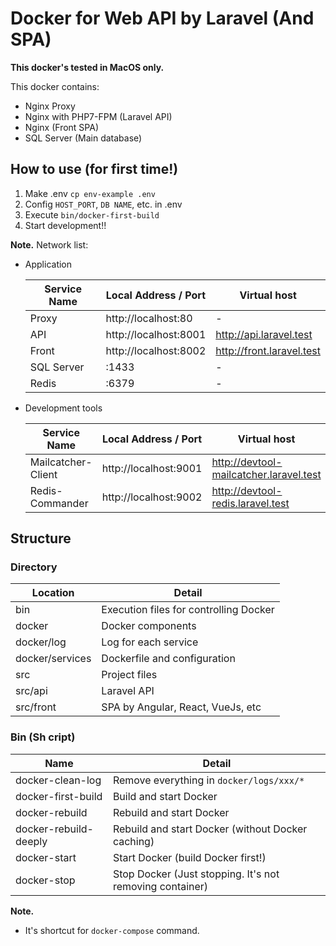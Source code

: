 # Docker for Web API by Laravel (And SPA)
  
**This docker's tested in MacOS only.**  

This docker contains:
- Nginx Proxy
- Nginx with PHP7-FPM (Laravel API)
- Nginx (Front SPA)
- SQL Server (Main database)

## How to use (for first time!)
1. Make .env `cp env-example .env`
2. Config `HOST_PORT`, `DB NAME`, etc. in .env
3. Execute `bin/docker-first-build`
4. Start development!!

**Note.** 
Network list:  
- Application

    |Service Name|Local Address / Port|Virtual host|
    |------------|----|------------|
    |Proxy|http://localhost:80|-| 
    |API                |http://localhost:8001  |http://api.laravel.test| 
    |Front              |http://localhost:8002  |http://front.laravel.test|
    |SQL Server         |:1433                  |-| 
    |Redis              |:6379                  |-| 

- Development tools

    |Service Name|Local Address / Port|Virtual host|
    |------------|----|------------|
    |Mailcatcher-Client |http://localhost:9001  |http://devtool-mailcatcher.laravel.test| 
    |Redis-Commander    |http://localhost:9002  |http://devtool-redis.laravel.test| 

## Structure
### Directory
|Location|Detail|
|--------|------|
|bin|Execution files for controlling Docker|
|docker|Docker components|
|docker/log|Log for each service|
|docker/services|Dockerfile and configuration|
|src|Project files|
|src/api|Laravel API|
|src/front|SPA by Angular, React, VueJs, etc|

### Bin (Sh cript)
|Name|Detail|
|----|------|
|docker-clean-log|Remove everything in `docker/logs/xxx/*`|
|docker-first-build|Build and start Docker|
|docker-rebuild|Rebuild and start Docker|
|docker-rebuild-deeply|Rebuild and start Docker (without Docker caching)|
|docker-start|Start Docker (build Docker first!)|
|docker-stop|Stop Docker (Just stopping. It's not removing container)|

**Note.**  
- It's shortcut for `docker-compose` command.
